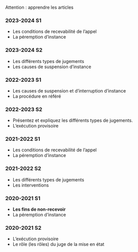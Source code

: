 Attention : apprendre les articles
### 2023-2024 S1
- Les conditions de recevabilité de l’appel
- La péremption d’instance

### 2023-2024 S2
- Les différents types de jugements
- Les causes de suspension d’instance

### 2022-2023 S1
- Les causes de suspension et d’interruption d’instance
- La procédure en référé

### 2022-2023 S2
- Présentez et expliquez les différents types de jugements.
- L’exécution provisoire

### 2021-2022 S1
- Les conditions de recevabilité de l’appel
- La péremption d’instance

### 2021-2022 S2
- Les différents types de jugements
- Les interventions

### 2020-2021 S1
- **Les fins de non-recevoir**
- La péremption d’instance

### 2020-2021 S2
- L’exécution provisoire
- Le rôle (les rôles) du juge de la mise en état